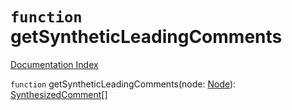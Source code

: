 # `function` getSyntheticLeadingComments

[Documentation Index](../README.md)

`function` getSyntheticLeadingComments(node: [Node](../interface.Node/README.md)): [SynthesizedComment](../interface.SynthesizedComment/README.md)\[]